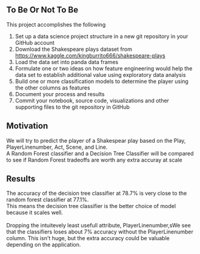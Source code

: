 ## To Be Or Not To Be

This project accomplishes the following<br>

1. Set up a data science project structure in a new git repository in your GitHub account<br>
2. Download the Shakespeare plays dataset from https://www.kaggle.com/kingburrito666/shakespeare-plays<br>
3. Load the data set into panda data frames<br>
4. Formulate one or two ideas on how feature engineering would help the data set to establish additional value using exploratory data analysis<br>
5. Build one or more classification models to determine the player using the other columns as features<br>
6. Document your process and results<br>
7. Commit your notebook, source code, visualizations and other supporting files to the git repository in GitHub<br>

## Motivation 

We will try to predict the player of a Shakespear play based on the Play, PlayerLinenumber, Act, Scene, and Line.<br>
A Random Forest classifier and a Decision Tree Classifier will be compared to see if Random Forest tradeoffs are worth any extra accuray at scale

## Results

The accuracy of the decision tree classifier at 78.7% is very close to the random forest classifier at 77.1%.<br>
This means the decision tree classifier is the better choice of model because it scales well.<br><br>
Dropping the intuitevely least usefull attribute, PlayerLinenumber,sWe see that the classifiers loses about 7% accuracy without the PlayerLinenumber column. This isn't huge, but the extra accuracy could be valuable depending on the application.<br>

